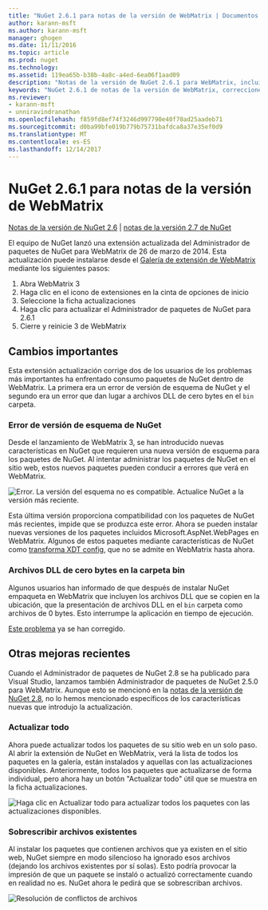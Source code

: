 ```yaml
---
title: "NuGet 2.6.1 para notas de la versión de WebMatrix | Documentos de Microsoft"
author: karann-msft
ms.author: karann-msft
manager: ghogen
ms.date: 11/11/2016
ms.topic: article
ms.prod: nuget
ms.technology: 
ms.assetid: 119ea65b-b38b-4a8c-a4ed-6ea06f1aad09
description: "Notas de la versión de NuGet 2.6.1 para WebMatrix, incluidos los problemas conocidos, correcciones de errores, las funciones agregadas y dcr."
keywords: "NuGet 2.6.1 de notas de la versión de WebMatrix, correcciones de errores, problemas conocidos, agregar características, DCR"
ms.reviewer:
- karann-msft
- unniravindranathan
ms.openlocfilehash: f859fd8ef74f3246d997790e40f70ad25aadeb71
ms.sourcegitcommit: d0ba99bfe019b779b75731bafdca8a37e35ef0d9
ms.translationtype: MT
ms.contentlocale: es-ES
ms.lasthandoff: 12/14/2017
---
```

# <a name="nuget-261-for-webmatrix-release-notes"></a>NuGet 2.6.1 para notas de la versión de WebMatrix

[Notas de la versión de NuGet 2.6](../release-notes/nuget-2.6.md) | [notas de la versión 2.7 de NuGet](../release-notes/nuget-2.7.md)

El equipo de NuGet lanzó una extensión actualizada del Administrador de paquetes de NuGet para WebMatrix de 26 de marzo de 2014.  Esta actualización puede instalarse desde el [Galería de extensión de WebMatrix](http://extensions.webmatrix.com/packages/NuGetPackageManager/) mediante los siguientes pasos:

1. Abra WebMatrix 3
2. Haga clic en el icono de extensiones en la cinta de opciones de inicio
3. Seleccione la ficha actualizaciones
4. Haga clic para actualizar el Administrador de paquetes de NuGet para 2.6.1
6. Cierre y reinicie 3 de WebMatrix

## <a name="notable-changes"></a>Cambios importantes

Esta extensión actualización corrige dos de los usuarios de los problemas más importantes ha enfrentado consumo paquetes de NuGet dentro de WebMatrix.  La primera era un error de versión de esquema de NuGet y el segundo era un error que dan lugar a archivos DLL de cero bytes en el `bin` carpeta.

### <a name="nuget-schema-version-error"></a>Error de versión de esquema de NuGet

Desde el lanzamiento de WebMatrix 3, se han introducido nuevas características en NuGet que requieren una nueva versión de esquema para los paquetes de NuGet.  Al intentar administrar los paquetes de NuGet en el sitio web, estos nuevos paquetes pueden conducir a errores que verá en WebMatrix.

![Error. La versión del esquema no es compatible. Actualice NuGet a la versión más reciente.](./media/NuGet-2.8/webmatrix-schema-version.png)

Esta última versión proporciona compatibilidad con los paquetes de NuGet más recientes, impide que se produzca este error. Ahora se pueden instalar nuevas versiones de los paquetes incluidos Microsoft.AspNet.WebPages en WebMatrix.  Algunos de estos paquetes mediante características de NuGet como [transforma XDT config](../release-notes/nuget-2.6.md#xdt), que no se admite en WebMatrix hasta ahora.

### <a name="zero-byte-dlls-in-bin-folder"></a>Archivos DLL de cero bytes en la carpeta bin

Algunos usuarios han informado de que después de instalar NuGet empaqueta en WebMatrix que incluyen los archivos DLL que se copien en la ubicación, que la presentación de archivos DLL en el `bin` carpeta como archivos de 0 bytes.  Esto interrumpe la aplicación en tiempo de ejecución.

[Este problema](https://nuget.codeplex.com/workitem/4060) ya se han corregido.

## <a name="other-recent-improvements"></a>Otras mejoras recientes

Cuando el Administrador de paquetes de NuGet 2.8 se ha publicado para Visual Studio, lanzamos también Administrador de paquetes de NuGet 2.5.0 para WebMatrix.  Aunque esto se mencionó en la [notas de la versión de NuGet 2.8](../release-notes/nuget-2.8.md#webmatrix-nuget-client-updates), no lo hemos mencionado específicos de los características nuevas que introdujo la actualización.

### <a name="update-all"></a>Actualizar todo

Ahora puede actualizar todos los paquetes de su sitio web en un solo paso.  Al abrir la extensión de NuGet en WebMatrix, verá la lista de todos los paquetes en la galería, están instalados y aquellas con las actualizaciones disponibles.  Anteriormente, todos los paquetes que actualizarse de forma individual, pero ahora hay un botón "Actualizar todo" útil que se muestra en la ficha actualizaciones.

![Haga clic en Actualizar todo para actualizar todos los paquetes con las actualizaciones disponibles.](./media/NuGet-2.8/webmatrix-update-all.png)

### <a name="overwrite-existing-files"></a>Sobrescribir archivos existentes

Al instalar los paquetes que contienen archivos que ya existen en el sitio web, NuGet siempre en modo silencioso ha ignorado esos archivos (dejando los archivos existentes por sí solas).  Esto podría provocar la impresión de que un paquete se instaló o actualizó correctamente cuando en realidad no es.  NuGet ahora le pedirá que se sobrescriban archivos.

![Resolución de conflictos de archivos](./media/NuGet-2.8/webmatrix-overwrite-file.png)
